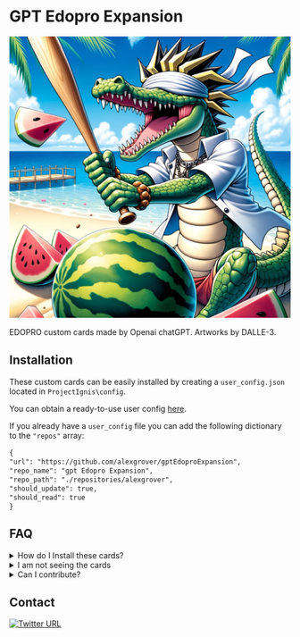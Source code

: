 # GPT Edopro Expansion

![](./artworks/1000000011.png)

EDOPRO custom cards made by Openai chatGPT. Artworks by DALLE-3.

## Installation

These custom cards can be easily installed by creating a `user_config.json` located in `ProjectIgnis\config`. 

You can obtain a ready-to-use user config [here](https://gist.github.com/alexgrover/5a0c4a97e7adec0033609bf7e7fadcb7).

If you already have a `user_config` file you can add the following dictionary to the `"repos"` array:

```
{
"url": "https://github.com/alexgrover/gptEdoproExpansion",
"repo_name": "gpt Edopro Expansion",
"repo_path": "./repositories/alexgrover",
"should_update": true,
"should_read": true
}
```

## FAQ

<details>
<summary>How do I Install these cards?</summary>
<br>
See <a href="##installation">Installation</a>
</details>

<details>
<summary>I am not seeing the cards</summary>
<br>
Make sure to check <code>Alternate Formats</code> when in the Deck creator menu.
</details>

<details>
<summary>Can I contribute?</summary>
<br>
Feel free to let me know your ideas by contacting me https://twitter.com/alexgrover14
</details>

## Contact

[![Twitter URL](https://img.shields.io/twitter/url/https/twitter.com/alexgrover14.svg?style=social&label=Follow%20%40alexgrover14)](https://twitter.com/alexgrover14)
